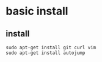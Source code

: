 # basic install

## install

```shell
sudo apt-get install git curl vim
sudo apt-get install autojump
```
